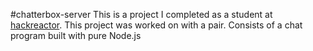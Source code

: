 #chatterbox-server
This is a project I completed as a student at [hackreactor](http://hackreactor.com). This project was worked on with a pair. Consists of a chat program built with pure Node.js
